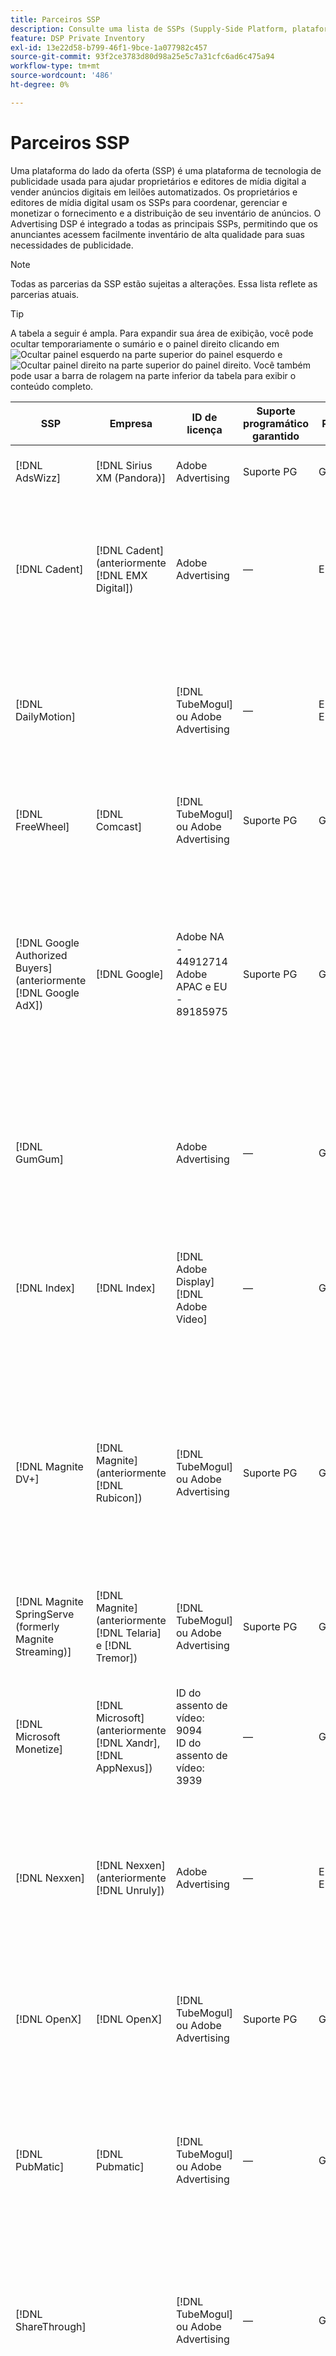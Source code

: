 ```yaml
---
title: Parceiros SSP
description: Consulte uma lista de SSPs (Supply-Side Platform, plataforma do lado do suprimento) e parceiros de intercâmbio aberto disponíveis.
feature: DSP Private Inventory
exl-id: 13e22d58-b799-46f1-9bce-1a077982c457
source-git-commit: 93f2ce3783d80d98a25e5c7a31cfc6ad6c475a94
workflow-type: tm+mt
source-wordcount: '486'
ht-degree: 0%

---
```


# Parceiros SSP

Uma plataforma do lado da oferta (SSP) é uma plataforma de tecnologia de publicidade usada para ajudar proprietários e editores de mídia digital a vender anúncios digitais em leilões automatizados. Os proprietários e editores de mídia digital usam os SSPs para coordenar, gerenciar e monetizar o fornecimento e a distribuição de seu inventário de anúncios. O Advertising DSP é integrado a todas as principais SSPs, permitindo que os anunciantes acessem facilmente inventário de alta qualidade para suas necessidades de publicidade.

>[!NOTE]
>
>Todas as parcerias da SSP estão sujeitas a alterações. Essa lista reflete as parcerias atuais.

>[!TIP]
>
>A tabela a seguir é ampla. Para expandir sua área de exibição, você pode ocultar temporariamente o sumário e o painel direito clicando em ![Ocultar painel esquerdo](/help/dsp/assets/hide-left-pane.png "Ocultar painel esquerdo") na parte superior do painel esquerdo e ![Ocultar painel direito](/help/dsp/assets/hide-right-pane.png "Ocultar painel direito") na parte superior do painel direito. Você também pode usar a barra de rolagem na parte inferior da tabela para exibir o conteúdo completo.

| SSP | Empresa | ID de licença | Suporte programático garantido | Região | Moeda suportada | Inventário Suportado |
| --- | --- | --- | --- | --- | --- | --- |
| [!DNL AdsWizz] | [!DNL Sirius XM (Pandora)] | Adobe Advertising | Suporte PG | Global | USD, EUR, GBP | Desktop de áudio e dispositivos móveis |
| [!DNL Cadent] | [!DNL Cadent] (anteriormente [!DNL EMX Digital]) | Adobe Advertising | — | EUA/CA | USD | Exibir desktop e dispositivo móvel<br><br>Área de trabalho de vídeo, dispositivo móvel e CTV |
| [!DNL DailyMotion] |  | [!DNL TubeMogul] ou Adobe Advertising | — | EUA + EMEA | USD, EUR | Exibir desktop e dispositivo móvel<br><br>Área de trabalho de vídeo, dispositivo móvel e CTV |
| [!DNL FreeWheel] | [!DNL Comcast] | [!DNL TubeMogul] ou Adobe Advertising | Suporte PG | Global | USD, EUR, AUD, GBP | Área de trabalho de vídeo, dispositivos móveis e CTV |
| [!DNL Google Authorized Buyers] (anteriormente [!DNL Google AdX]) | [!DNL Google] | Adobe NA - 44912714<br>Adobe APAC e EU - 89185975 | Suporte PG | Global | USD, BRL | Área de trabalho de áudio e dispositivos móveis<br><br>Área de trabalho de exibição e dispositivos móveis<br><br>Área de trabalho de vídeo, dispositivos móveis e CTV |
| [!DNL GumGum] |  | Adobe Advertising | — | Global | USD | Exibir desktop e dispositivo móvel<br><br>Área de trabalho e dispositivo móvel de vídeo |
| [!DNL Index] | [!DNL Index] | [!DNL Adobe Display]<br>[!DNL Adobe Video] | — | Global | USD | Exibir desktop e dispositivo móvel<br><br>Área de trabalho de vídeo, dispositivo móvel e CTV |
| [!DNL Magnite DV+] | [!DNL Magnite] (anteriormente [!DNL Rubicon]) | [!DNL TubeMogul] ou Adobe Advertising | Suporte PG | Global | USD | Área de trabalho de áudio e dispositivos móveis<br><br>Área de trabalho de exibição e dispositivos móveis<br><br>Área de trabalho de vídeo, dispositivos móveis e CTV |
| [!DNL Magnite SpringServe (formerly Magnite Streaming)] | [!DNL Magnite] (anteriormente [!DNL Telaria] e [!DNL Tremor]) | [!DNL TubeMogul] ou Adobe Advertising | Suporte PG | Global | AUD, USD | Área de trabalho de vídeo, dispositivos móveis e CTV |
| [!DNL Microsoft Monetize] | [!DNL Microsoft] (anteriormente [!DNL Xandr], [!DNL AppNexus]) | ID do assento de vídeo: 9094<br>ID do assento de vídeo: 3939 | — | Global | USD | Exibir desktop e dispositivo móvel<br><br>Área de trabalho de vídeo, dispositivo móvel e CTV |
| [!DNL Nexxen] | [!DNL Nexxen] (anteriormente [!DNL Unruly]) | Adobe Advertising | — | EUA + EMEA | USD | Exibir desktop e dispositivo móvel<br><br>Área de trabalho de vídeo, dispositivo móvel e CTV |
| [!DNL OpenX] | [!DNL OpenX] | [!DNL TubeMogul] ou Adobe Advertising | Suporte PG | Global | USD | Exibir desktop e dispositivo móvel<br><br>Área de trabalho de vídeo, dispositivo móvel e CTV |
| [!DNL PubMatic] | [!DNL Pubmatic] | [!DNL TubeMogul] ou Adobe Advertising | — | Global | USD | Exibir desktop e dispositivo móvel<br><br>Área de trabalho de vídeo, dispositivo móvel e CTV |
| [!DNL ShareThrough] |  | [!DNL TubeMogul] ou Adobe Advertising | — | Global | USD | Exibir desktop e dispositivo móvel<br><br>Exibição nativa<br><br>Área de trabalho de vídeo, dispositivo móvel e CTV |
| [!DNL SmartClip] |  | Adobe Advertising | — | EMEA | Todas as Moedas | Exibir desktop e dispositivo móvel<br><br>Área de trabalho de vídeo, dispositivo móvel e CTV |
| [!DNL Taboola] |  | Adobe Advertising | — | EUA/CA | USD | Desktop de vídeo e dispositivos móveis |
| [!DNL Teads] |  | [!DNL TubeMogul] ou Adobe Advertising | — | Vídeo externo = Global<br>Exibição = NA + EMEA | USD | Exibir desktop e dispositivo móvel<br><br>Área de trabalho e dispositivo móvel de vídeo |
| [!DNL TripleLift] |  | [!DNL TubeMogul] ou Adobe Advertising | — | Global | USD | Exibição nativa |
| [!DNL TripleLift Display & Outstream] |  | [!DNL TubeMogul] ou Adobe Advertising | — | Global | USD | Exibir desktop e dispositivo móvel<br><br>Área de trabalho de vídeo, dispositivo móvel e CTV |
| [!DNL Triton] |  | Adobe Advertising | Suporte PG | Global | USD | Desktop de áudio e dispositivos móveis |
| [!DNL Yahoo] |  | [!DNL TubeMogul] ou Adobe Advertising | — | Global | USD | Exibir desktop e dispositivo móvel<br><br>Área de trabalho de vídeo, dispositivo móvel e CTV |

>[!MORELIKETHIS]
>
>* [Visão Geral dos Recursos de Inventário](inventory-overview.md)

